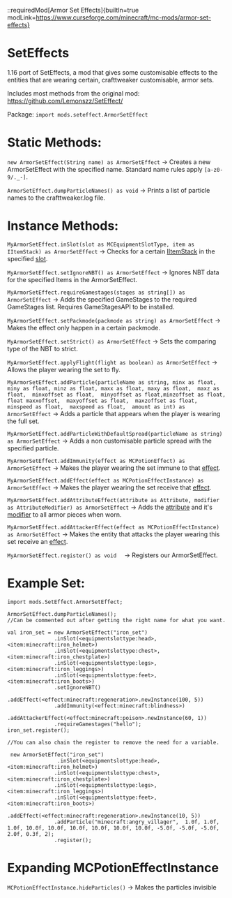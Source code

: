 ::requiredMod[Armor Set Effects]{builtIn=true modLink=https://www.curseforge.com/minecraft/mc-mods/armor-set-effects}

# SetEffects

1.16 port of SetEffects, a mod that gives some customisable effects to the entities that are wearing certain, crafttweaker customisable, armor sets.

Includes most methods from the original mod: https://github.com/Lemonszz/SetEffect/

Package: `import mods.seteffect.ArmorSetEffect`

# Static Methods:

`new ArmorSetEffect(String name) as ArmorSetEffect` -> Creates a new ArmorSetEffect with the specified name. Standard name rules apply `[a-z0-9/._-]`.

`ArmorSetEffect.dumpParticleNames() as void` -> Prints a list of particle names to the crafttweaker.log file.

# Instance Methods: 

`MyArmorSetEffect.inSlot(slot as MCEquipmentSlotType, item as IItemStack) as ArmorSetEffect` -> Checks for a certain [IItemStack](/vanilla/api/items/IItemStack) in the specified [slot](/vanilla/api/util/MCEquipmentSlotType).

`MyArmorSetEffect.setIgnoreNBT() as ArmorSetEffect` -> Ignores NBT data for the specified Items in the ArmorSetEffect.

`MyArmorSetEffect.requireGamestages(stages as string[]) as ArmorSetEffect` -> Adds the specified GameStages to the required GameStages list. Requires GameStagesAPI to be installed.

`MyArmorSetEffect.setPackmode(packmode as string) as ArmorSetEffect` -> Makes the effect only happen in a certain packmode. 

`MyArmorSetEffect.setStrict() as ArmorSetEffect` -> Sets the comparing type of the NBT to strict.

`MyArmorSetEffect.applyFlight(flight as boolean) as ArmorSetEffect` -> Allows the player wearing the set to fly.

`MyArmorSetEffect.addParticle(particleName as string, minx as float, miny as float, minz as float, maxx as float, maxy as float,  maxz as float,  minxoffset as float,  minyoffset as float,minzoffset as float, float maxxoffset,  maxyoffset as float,  maxzoffset as float,  minspeed as float,  maxspeed as float,  amount as int) as ArmorSetEffect` -> Adds a particle that appears when the player is wearing the full set.

`MyArmorSetEffect.addParticleWithDefaultSpread(particleName as string) as ArmorSetEffect` -> Adds a non customisable particle spread with the specified particle.

`MyArmorSetEffect.addImmunity(effect as MCPotionEffect) as ArmorSetEffect` -> Makes the player wearing the set immune to that [effect](/vanilla/api/potions/MCPotionEffect).

`MyArmorSetEffect.addEffect(effect as MCPotionEffectInstance) as ArmorSetEffect` -> Makes the player wearing the set receive that [effect](/vanilla/api/potions/MCPotionEffectInstance).

`MyArmorSetEffect.addAttributeEffect(attribute as Attribute, modifier as AttributeModifier) as ArmorSetEffect` -> Adds the [attribute](/vanilla/api/entity/Attribute) and it's [modifier](/vanilla/api/entity/AttributeModifier) to all armor pieces when worn.

`MyArmorSetEffect.addAttackerEffect(effect as MCPotionEffectInstance) as ArmorSetEffect` -> Makes the entity that attacks the player wearing this set receive an [effect](/vanilla/api/potions/MCPotionEffectInstance).

`MyArmorSetEffect.register() as void  ` -> Registers our ArmorSetEffect.



# Example Set:
```zenscript
import mods.SetEffect.ArmorSetEffect;

ArmorSetEffect.dumpParticleNames(); 
//Can be commented out after getting the right name for what you want.

val iron_set = new ArmorSetEffect("iron_set")
               .inSlot(<equipmentslottype:head>, <item:minecraft:iron_helmet>)
               .inSlot(<equipmentslottype:chest>, <item:minecraft:iron_chestplate>)
               .inSlot(<equipmentslottype:legs>, <item:minecraft:iron_leggings>)
               .inSlot(<equipmentslottype:feet>, <item:minecraft:iron_boots>)
               .setIgnoreNBT()
               .addEffect(<effect:minecraft:regeneration>.newInstance(100, 5))
               .addImmunity(<effect:minecraft:blindness>)
               .addAttackerEffect(<effect:minecraft:poison>.newInstance(60, 1))
               .requireGamestages("hello");
iron_set.register();

//You can also chain the register to remove the need for a variable.

 new ArmorSetEffect("iron_set")
                .inSlot(<equipmentslottype:head>, <item:minecraft:iron_helmet>)
               .inSlot(<equipmentslottype:chest>, <item:minecraft:iron_chestplate>)
               .inSlot(<equipmentslottype:legs>, <item:minecraft:iron_leggings>)
               .inSlot(<equipmentslottype:feet>, <item:minecraft:iron_boots>)
               .addEffect(<effect:minecraft:regeneration>.newInstance(10, 5))
               .addParticle("minecraft:angry_villager",  1.0f, 1.0f, 1.0f, 10.0f, 10.0f, 10.0f, 10.0f, 10.0f, 10.0f, -5.0f, -5.0f, -5.0f, 2.0f, 0.3f, 2);
               .register();

`````

# Expanding MCPotionEffectInstance

`MCPotionEffectInstance.hideParticles()` -> Makes the particles invisible
